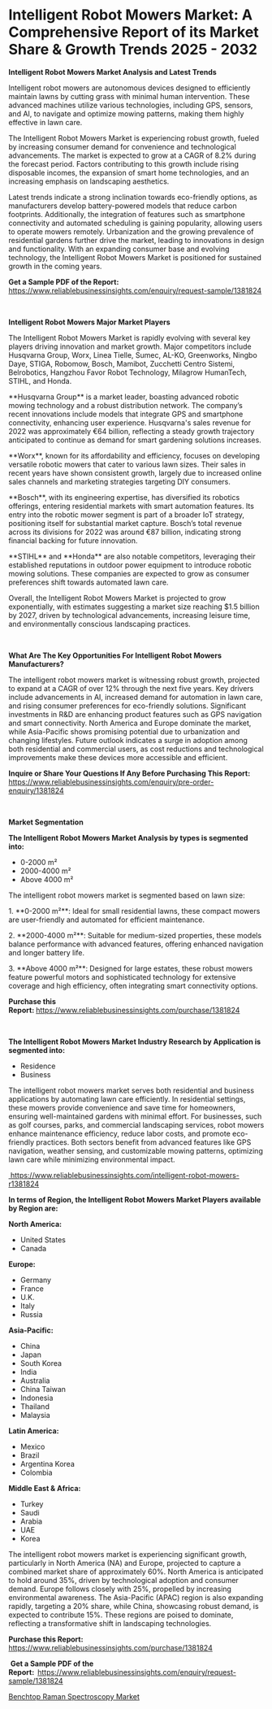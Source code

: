 <p><h1>Intelligent Robot Mowers Market: A Comprehensive Report of its Market Share & Growth Trends 2025 - 2032</h1></p><p><strong>Intelligent Robot Mowers Market Analysis and Latest Trends</strong></p>
<p><p>Intelligent robot mowers are autonomous devices designed to efficiently maintain lawns by cutting grass with minimal human intervention. These advanced machines utilize various technologies, including GPS, sensors, and AI, to navigate and optimize mowing patterns, making them highly effective in lawn care.</p><p>The Intelligent Robot Mowers Market is experiencing robust growth, fueled by increasing consumer demand for convenience and technological advancements. The market is expected to grow at a CAGR of 8.2% during the forecast period. Factors contributing to this growth include rising disposable incomes, the expansion of smart home technologies, and an increasing emphasis on landscaping aesthetics.</p><p>Latest trends indicate a strong inclination towards eco-friendly options, as manufacturers develop battery-powered models that reduce carbon footprints. Additionally, the integration of features such as smartphone connectivity and automated scheduling is gaining popularity, allowing users to operate mowers remotely. Urbanization and the growing prevalence of residential gardens further drive the market, leading to innovations in design and functionality. With an expanding consumer base and evolving technology, the Intelligent Robot Mowers Market is positioned for sustained growth in the coming years.</p></p>
<p><strong>Get a Sample PDF of the Report:&nbsp;</strong> <a href="https://www.reliablebusinessinsights.com/enquiry/request-sample/1381824?utm_campaign=2563&utm_medium=2&utm_source=Github&utm_content=ia&utm_term=24022025&utm_id=intelligent-robot-mowers">https://www.reliablebusinessinsights.com/enquiry/request-sample/1381824</a></p>
<p>&nbsp;</p>
<p><strong>Intelligent Robot Mowers Major Market Players</strong></p>
<p><p>The Intelligent Robot Mowers Market is rapidly evolving with several key players driving innovation and market growth. Major competitors include Husqvarna Group, Worx, Linea Tielle, Sumec, AL-KO, Greenworks, Ningbo Daye, STIGA, Robomow, Bosch, Mamibot, Zucchetti Centro Sistemi, Belrobotics, Hangzhou Favor Robot Technology, Milagrow HumanTech, STIHL, and Honda.</p><p>**Husqvarna Group** is a market leader, boasting advanced robotic mowing technology and a robust distribution network. The company’s recent innovations include models that integrate GPS and smartphone connectivity, enhancing user experience. Husqvarna's sales revenue for 2022 was approximately €64 billion, reflecting a steady growth trajectory anticipated to continue as demand for smart gardening solutions increases.</p><p>**Worx**, known for its affordability and efficiency, focuses on developing versatile robotic mowers that cater to various lawn sizes. Their sales in recent years have shown consistent growth, largely due to increased online sales channels and marketing strategies targeting DIY consumers.</p><p>**Bosch**, with its engineering expertise, has diversified its robotics offerings, entering residential markets with smart automation features. Its entry into the robotic mower segment is part of a broader IoT strategy, positioning itself for substantial market capture. Bosch’s total revenue across its divisions for 2022 was around €87 billion, indicating strong financial backing for future innovation.</p><p>**STIHL** and **Honda** are also notable competitors, leveraging their established reputations in outdoor power equipment to introduce robotic mowing solutions. These companies are expected to grow as consumer preferences shift towards automated lawn care.</p><p>Overall, the Intelligent Robot Mowers Market is projected to grow exponentially, with estimates suggesting a market size reaching $1.5 billion by 2027, driven by technological advancements, increasing leisure time, and environmentally conscious landscaping practices.</p></p>
<p>&nbsp;</p>
<p><strong>What Are The Key Opportunities For Intelligent Robot Mowers Manufacturers?</strong></p>
<p><p>The intelligent robot mowers market is witnessing robust growth, projected to expand at a CAGR of over 12% through the next five years. Key drivers include advancements in AI, increased demand for automation in lawn care, and rising consumer preferences for eco-friendly solutions. Significant investments in R&D are enhancing product features such as GPS navigation and smart connectivity. North America and Europe dominate the market, while Asia-Pacific shows promising potential due to urbanization and changing lifestyles. Future outlook indicates a surge in adoption among both residential and commercial users, as cost reductions and technological improvements make these devices more accessible and efficient.</p></p>
<p><strong>Inquire or Share Your Questions If Any Before Purchasing This Report:</strong> <a href="https://www.reliablebusinessinsights.com/enquiry/pre-order-enquiry/1381824?utm_campaign=2563&utm_medium=2&utm_source=Github&utm_content=ia&utm_term=24022025&utm_id=intelligent-robot-mowers">https://www.reliablebusinessinsights.com/enquiry/pre-order-enquiry/1381824</a></p>
<p>&nbsp;</p>
<p><strong>Market Segmentation</strong></p>
<p><strong>The Intelligent Robot Mowers Market Analysis by types is segmented into:</strong></p>
<p><ul><li>0-2000 m²</li><li>2000-4000 m²</li><li>Above 4000 m²</li></ul></p>
<p><p>The intelligent robot mowers market is segmented based on lawn size: </p><p>1. **0-2000 m²**: Ideal for small residential lawns, these compact mowers are user-friendly and automated for efficient maintenance.</p><p>2. **2000-4000 m²**: Suitable for medium-sized properties, these models balance performance with advanced features, offering enhanced navigation and longer battery life.</p><p>3. **Above 4000 m²**: Designed for large estates, these robust mowers feature powerful motors and sophisticated technology for extensive coverage and high efficiency, often integrating smart connectivity options.</p></p>
<p><strong>Purchase this Report:&nbsp;</strong><a href="https://www.reliablebusinessinsights.com/purchase/1381824?utm_campaign=2563&utm_medium=2&utm_source=Github&utm_content=ia&utm_term=24022025&utm_id=intelligent-robot-mowers">https://www.reliablebusinessinsights.com/purchase/1381824</a></p>
<p>&nbsp;</p>
<p><strong>The Intelligent Robot Mowers Market Industry Research by Application is segmented into:</strong></p>
<p><ul><li>Residence</li><li>Business</li></ul></p>
<p><p>The intelligent robot mowers market serves both residential and business applications by automating lawn care efficiently. In residential settings, these mowers provide convenience and save time for homeowners, ensuring well-maintained gardens with minimal effort. For businesses, such as golf courses, parks, and commercial landscaping services, robot mowers enhance maintenance efficiency, reduce labor costs, and promote eco-friendly practices. Both sectors benefit from advanced features like GPS navigation, weather sensing, and customizable mowing patterns, optimizing lawn care while minimizing environmental impact.</p></p>
<p><a href="https://www.reliablebusinessinsights.com/intelligent-robot-mowers-r1381824?utm_campaign=2563&utm_medium=2&utm_source=Github&utm_content=ia&utm_term=24022025&utm_id=intelligent-robot-mowers">&nbsp;https://www.reliablebusinessinsights.com/intelligent-robot-mowers-r1381824</a></p>
<p><strong>In terms of Region, the Intelligent Robot Mowers Market Players available by Region are:</strong></p>
<p>
    <p> <strong> North America: </strong>
        <ul>
            <li>United States</li>
            <li>Canada</li>
        </ul>
        </p> 
    <p> <strong> Europe: </strong>
        <ul>
            <li>Germany</li>
            <li>France</li>
            <li>U.K.</li>
            <li>Italy</li>
            <li>Russia</li>
        </ul>
        </p> 
    <p> <strong> Asia-Pacific: </strong>
        <ul>
            <li>China</li>
            <li>Japan</li>
            <li>South Korea</li>
            <li>India</li>
            <li>Australia</li>
            <li>China Taiwan</li>
            <li>Indonesia</li>
            <li>Thailand</li>
            <li>Malaysia</li>
        </ul>
        </p> 
    <p> <strong> Latin America: </strong>
        <ul>
            <li>Mexico</li>
            <li>Brazil</li>
            <li>Argentina Korea</li>
            <li>Colombia</li>
        </ul>
        </p> 
    <p> <strong> Middle East & Africa: </strong>
        <ul>
            <li>Turkey</li>
            <li>Saudi</li>
            <li>Arabia</li>
            <li>UAE</li>
            <li>Korea</li>
        </ul>
    </p>
    </p>
<p><p>The intelligent robot mowers market is experiencing significant growth, particularly in North America (NA) and Europe, projected to capture a combined market share of approximately 60%. North America is anticipated to hold around 35%, driven by technological adoption and consumer demand. Europe follows closely with 25%, propelled by increasing environmental awareness. The Asia-Pacific (APAC) region is also expanding rapidly, targeting a 20% share, while China, showcasing robust demand, is expected to contribute 15%. These regions are poised to dominate, reflecting a transformative shift in landscaping technologies.</p></p>
<p><strong>Purchase this Report: </strong><a href="https://www.reliablebusinessinsights.com/purchase/1381824?utm_campaign=2563&utm_medium=2&utm_source=Github&utm_content=ia&utm_term=24022025&utm_id=intelligent-robot-mowers">https://www.reliablebusinessinsights.com/purchase/1381824</a></p>
<p>&nbsp;<strong>Get a Sample PDF of the Report:&nbsp;&nbsp;</strong><a href="https://www.reliablebusinessinsights.com/enquiry/request-sample/1381824?utm_campaign=2563&utm_medium=2&utm_source=Github&utm_content=ia&utm_term=24022025&utm_id=intelligent-robot-mowers">https://www.reliablebusinessinsights.com/enquiry/request-sample/1381824</a></p>
<p><strong></strong></p>
<p><p><a href="https://github.com/katonmarti489/Market-Research-Report-List-1/blob/main/benchtop-raman-spectroscopy-market.md?utm_campaign=2563&utm_medium=2&utm_source=Github&utm_content=ia&utm_term=24022025&utm_id=intelligent-robot-mowers">Benchtop Raman Spectroscopy Market</a></p></p>